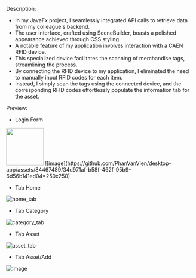 Description:
- In my JavaFx project, I seamlessly integrated API calls to retrieve data from my colleague's backend.
- The user interface, crafted using SceneBuilder, boasts a polished appearance achieved through CSS styling.
- A notable feature of my application involves interaction with a CAEN RFID device.
- This specialized device facilitates the scanning of merchandise tags, streamlining the process.
- By connecting the RFID device to my application, I eliminated the need to manually input RFID codes for each item.
- Instead, I simply scan the tags using the connected device, and the corresponding RFID codes effortlessly populate the information tab for the asset.

Preview:
- Login Form

<img src="[https://your-image-url.type](https://github.com/PhanVanVien/desktop-app/assets/84467489/34d971af-b58f-462f-95b9-6d56b141ed04)" width="100" height="100">
![image](https://github.com/PhanVanVien/desktop-app/assets/84467489/34d971af-b58f-462f-95b9-6d56b141ed04=250x250)

- Tab Home

![home_tab](https://github.com/PhanVanVien/desktop-app/assets/84467489/07871659-9831-4331-80be-d682a4537a62)

- Tab Category

![category_tab](https://github.com/PhanVanVien/desktop-app/assets/84467489/c7287cc8-644d-46d7-b613-9770f4692bfe)

- Tab Asset

![asset_tab](https://github.com/PhanVanVien/desktop-app/assets/84467489/9a977b01-334e-4225-92f3-7dcc7aa735c0)

- Tab Asset/Add

![image](https://github.com/PhanVanVien/desktop-app/assets/84467489/4dc7d576-d195-4b7e-b04f-e298bf7a8fc7)

